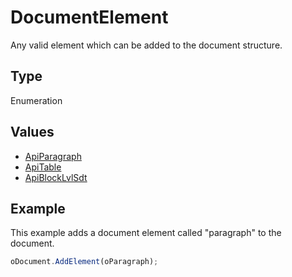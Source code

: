 # DocumentElement

Any valid element which can be added to the document structure.

## Type

Enumeration

## Values

- [ApiParagraph](../../ApiParagraph/ApiParagraph.md)
- [ApiTable](../../ApiTable/ApiTable.md)
- [ApiBlockLvlSdt](../../ApiBlockLvlSdt/ApiBlockLvlSdt.md)


## Example

This example adds a document element called "paragraph" to the document.

```javascript
oDocument.AddElement(oParagraph);
```
